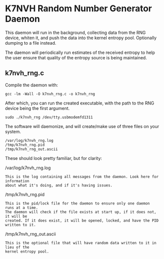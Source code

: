 K7NVH Random Number Generator Daemon
=======

This daemon will run in the background, collecting data from the RNG device, whiten it, 
and push the data into the kernel entropy pool. Optionally dumping to a file instead.

The daemon will periodically run estimates of the received entropy to help the user 
ensure that quality of the entropy source is being maintained.

k7nvh_rng.c
------------------

Compile the daemon with:
	
	gcc -lm -Wall -O k7nvh_rng.c -o k7nvh_rng
	
After which, you can run the created executable, with the path to the RNG device being 
the first argument.

	sudo ./k7nvh_rng /dev/tty.usbmodemfd1311
	
The software will daemonize, and will create/make use of three files on your system.
	
	/var/log/k7nvh_rng.log
	/tmp/k7nvh_rng.pid
	/tmp/k7nvh_rng_out.ascii
	
These should look pretty familiar, but for clarity:

/var/log/k7nvh_rng.log
	
	This is the log containing all messages from the daemon. Look here for information 
	about what it's doing, and if it's having issues.
	
/tmp/k7nvh_rng.pid

	This is the pid/lock file for the daemon to ensure only one daemon runs at a time. 
	The daemon will check if the file exists at start up, if it does not, it will be 
	created. If it does exist, it will be opened, locked, and have the PID written to it.
	
/tmp/k7nvh_rng_out.ascii

	This is the optional file that will have random data written to it in lieu of the 
	kernel entropy pool.